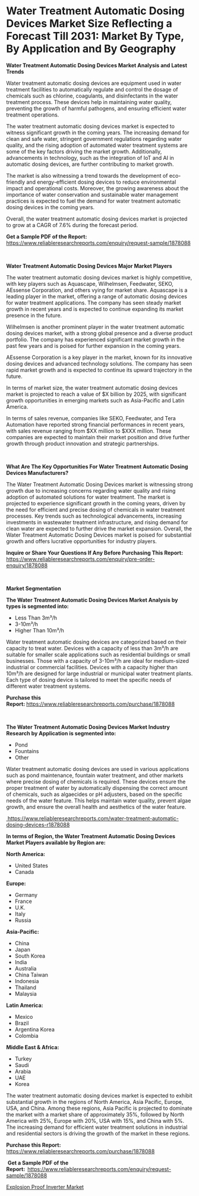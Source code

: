 <p><h1>Water Treatment Automatic Dosing Devices Market Size Reflecting a Forecast Till 2031: Market By Type, By Application and By Geography</h1></p><p><strong>Water Treatment Automatic Dosing Devices Market Analysis and Latest Trends</strong></p>
<p><p>Water treatment automatic dosing devices are equipment used in water treatment facilities to automatically regulate and control the dosage of chemicals such as chlorine, coagulants, and disinfectants in the water treatment process. These devices help in maintaining water quality, preventing the growth of harmful pathogens, and ensuring efficient water treatment operations.</p><p>The water treatment automatic dosing devices market is expected to witness significant growth in the coming years. The increasing demand for clean and safe water, stringent government regulations regarding water quality, and the rising adoption of automated water treatment systems are some of the key factors driving the market growth. Additionally, advancements in technology, such as the integration of IoT and AI in automatic dosing devices, are further contributing to market growth.</p><p>The market is also witnessing a trend towards the development of eco-friendly and energy-efficient dosing devices to reduce environmental impact and operational costs. Moreover, the growing awareness about the importance of water conservation and sustainable water management practices is expected to fuel the demand for water treatment automatic dosing devices in the coming years.</p><p>Overall, the water treatment automatic dosing devices market is projected to grow at a CAGR of 7.6% during the forecast period.</p></p>
<p><strong>Get a Sample PDF of the Report:&nbsp;</strong> <a href="https://www.reliableresearchreports.com/enquiry/request-sample/1878088">https://www.reliableresearchreports.com/enquiry/request-sample/1878088</a></p>
<p>&nbsp;</p>
<p><strong>Water Treatment Automatic Dosing Devices Major Market Players</strong></p>
<p><p>The water treatment automatic dosing devices market is highly competitive, with key players such as Aquascape, Wilhelmsen, Feedwater, SEKO, AEssense Corporation, and others vying for market share. Aquascape is a leading player in the market, offering a range of automatic dosing devices for water treatment applications. The company has seen steady market growth in recent years and is expected to continue expanding its market presence in the future.</p><p>Wilhelmsen is another prominent player in the water treatment automatic dosing devices market, with a strong global presence and a diverse product portfolio. The company has experienced significant market growth in the past few years and is poised for further expansion in the coming years.</p><p>AEssense Corporation is a key player in the market, known for its innovative dosing devices and advanced technology solutions. The company has seen rapid market growth and is expected to continue its upward trajectory in the future.</p><p>In terms of market size, the water treatment automatic dosing devices market is projected to reach a value of $X billion by 2025, with significant growth opportunities in emerging markets such as Asia-Pacific and Latin America.</p><p>In terms of sales revenue, companies like SEKO, Feedwater, and Tera Automation have reported strong financial performances in recent years, with sales revenue ranging from $XX million to $XXX million. These companies are expected to maintain their market position and drive further growth through product innovation and strategic partnerships.</p></p>
<p>&nbsp;</p>
<p><strong>What Are The Key Opportunities For Water Treatment Automatic Dosing Devices Manufacturers?</strong></p>
<p><p>The Water Treatment Automatic Dosing Devices market is witnessing strong growth due to increasing concerns regarding water quality and rising adoption of automated solutions for water treatment. The market is projected to experience significant growth in the coming years, driven by the need for efficient and precise dosing of chemicals in water treatment processes. Key trends such as technological advancements, increasing investments in wastewater treatment infrastructure, and rising demand for clean water are expected to further drive the market expansion. Overall, the Water Treatment Automatic Dosing Devices market is poised for substantial growth and offers lucrative opportunities for industry players.</p></p>
<p><strong>Inquire or Share Your Questions If Any Before Purchasing This Report:</strong> <a href="https://www.reliableresearchreports.com/enquiry/pre-order-enquiry/1878088">https://www.reliableresearchreports.com/enquiry/pre-order-enquiry/1878088</a></p>
<p>&nbsp;</p>
<p><strong>Market Segmentation</strong></p>
<p><strong>The Water Treatment Automatic Dosing Devices Market Analysis by types is segmented into:</strong></p>
<p><ul><li>Less Than 3m³/h</li><li>3-10m³/h</li><li>Higher Than 10m³/h</li></ul></p>
<p><p>Water treatment automatic dosing devices are categorized based on their capacity to treat water. Devices with a capacity of less than 3m³/h are suitable for smaller scale applications such as residential buildings or small businesses. Those with a capacity of 3-10m³/h are ideal for medium-sized industrial or commercial facilities. Devices with a capacity higher than 10m³/h are designed for large industrial or municipal water treatment plants. Each type of dosing device is tailored to meet the specific needs of different water treatment systems.</p></p>
<p><strong>Purchase this Report:&nbsp;</strong><a href="https://www.reliableresearchreports.com/purchase/1878088">https://www.reliableresearchreports.com/purchase/1878088</a></p>
<p>&nbsp;</p>
<p><strong>The Water Treatment Automatic Dosing Devices Market Industry Research by Application is segmented into:</strong></p>
<p><ul><li>Pond</li><li>Fountains</li><li>Other</li></ul></p>
<p><p>Water treatment automatic dosing devices are used in various applications such as pond maintenance, fountain water treatment, and other markets where precise dosing of chemicals is required. These devices ensure the proper treatment of water by automatically dispensing the correct amount of chemicals, such as algaecides or pH adjusters, based on the specific needs of the water feature. This helps maintain water quality, prevent algae growth, and ensure the overall health and aesthetics of the water feature.</p></p>
<p><a href="https://www.reliableresearchreports.com/water-treatment-automatic-dosing-devices-r1878088">&nbsp;https://www.reliableresearchreports.com/water-treatment-automatic-dosing-devices-r1878088</a></p>
<p><strong>In terms of Region, the Water Treatment Automatic Dosing Devices Market Players available by Region are:</strong></p>
<p>
    <p> <strong> North America: </strong>
        <ul>
            <li>United States</li>
            <li>Canada</li>
        </ul>
        </p> 
    <p> <strong> Europe: </strong>
        <ul>
            <li>Germany</li>
            <li>France</li>
            <li>U.K.</li>
            <li>Italy</li>
            <li>Russia</li>
        </ul>
        </p> 
    <p> <strong> Asia-Pacific: </strong>
        <ul>
            <li>China</li>
            <li>Japan</li>
            <li>South Korea</li>
            <li>India</li>
            <li>Australia</li>
            <li>China Taiwan</li>
            <li>Indonesia</li>
            <li>Thailand</li>
            <li>Malaysia</li>
        </ul>
        </p> 
    <p> <strong> Latin America: </strong>
        <ul>
            <li>Mexico</li>
            <li>Brazil</li>
            <li>Argentina Korea</li>
            <li>Colombia</li>
        </ul>
        </p> 
    <p> <strong> Middle East & Africa: </strong>
        <ul>
            <li>Turkey</li>
            <li>Saudi</li>
            <li>Arabia</li>
            <li>UAE</li>
            <li>Korea</li>
        </ul>
    </p>
    </p>
<p><p>The water treatment automatic dosing devices market is expected to exhibit substantial growth in the regions of North America, Asia Pacific, Europe, USA, and China. Among these regions, Asia Pacific is projected to dominate the market with a market share of approximately 35%, followed by North America with 25%, Europe with 20%, USA with 15%, and China with 5%. The increasing demand for efficient water treatment solutions in industrial and residential sectors is driving the growth of the market in these regions.</p></p>
<p><strong>Purchase this Report: </strong><a href="https://www.reliableresearchreports.com/purchase/1878088">https://www.reliableresearchreports.com/purchase/1878088</a></p>
<p>&nbsp;<strong>Get a Sample PDF of the Report:&nbsp;&nbsp;</strong><a href="https://www.reliableresearchreports.com/enquiry/request-sample/1878088">https://www.reliableresearchreports.com/enquiry/request-sample/1878088</a></p>
<p><strong></strong></p>
<p><p><a href="https://github.com/faniayasa/Market-Research-Report-List-1/blob/main/explosion-proof-inverter-market.md">Explosion Proof Inverter Market</a></p></p>